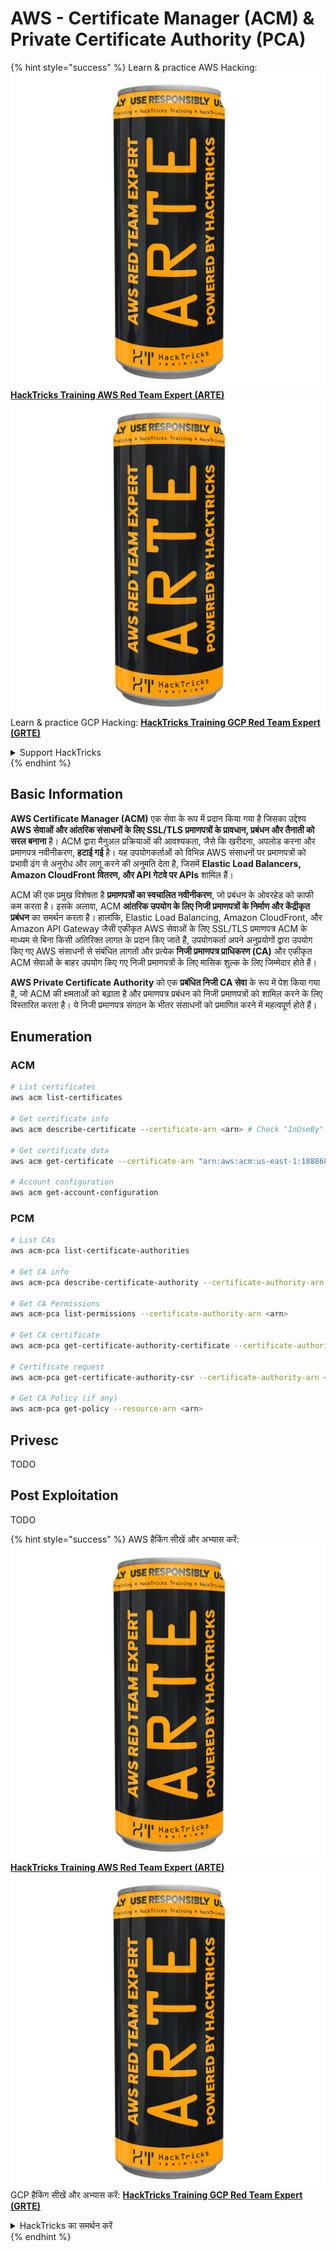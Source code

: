 # AWS - Certificate Manager (ACM) & Private Certificate Authority (PCA)

{% hint style="success" %}
Learn & practice AWS Hacking:<img src="../../../.gitbook/assets/image (1) (1) (1).png" alt="" data-size="line">[**HackTricks Training AWS Red Team Expert (ARTE)**](https://training.hacktricks.xyz/courses/arte)<img src="../../../.gitbook/assets/image (1) (1) (1).png" alt="" data-size="line">\
Learn & practice GCP Hacking: <img src="../../../.gitbook/assets/image (2).png" alt="" data-size="line">[**HackTricks Training GCP Red Team Expert (GRTE)**<img src="../../../.gitbook/assets/image (2).png" alt="" data-size="line">](https://training.hacktricks.xyz/courses/grte)

<details>

<summary>Support HackTricks</summary>

* Check the [**subscription plans**](https://github.com/sponsors/carlospolop)!
* **Join the** 💬 [**Discord group**](https://discord.gg/hRep4RUj7f) or the [**telegram group**](https://t.me/peass) or **follow** us on **Twitter** 🐦 [**@hacktricks\_live**](https://twitter.com/hacktricks_live)**.**
* **Share hacking tricks by submitting PRs to the** [**HackTricks**](https://github.com/carlospolop/hacktricks) and [**HackTricks Cloud**](https://github.com/carlospolop/hacktricks-cloud) github repos.

</details>
{% endhint %}

## Basic Information

**AWS Certificate Manager (ACM)** एक सेवा के रूप में प्रदान किया गया है जिसका उद्देश्य **AWS सेवाओं और आंतरिक संसाधनों के लिए SSL/TLS प्रमाणपत्रों के प्रावधान, प्रबंधन और तैनाती को सरल बनाना** है। ACM द्वारा मैनुअल प्रक्रियाओं की आवश्यकता, जैसे कि खरीदना, अपलोड करना और प्रमाणपत्र नवीनीकरण, **हटाई गई** है। यह उपयोगकर्ताओं को विभिन्न AWS संसाधनों पर प्रमाणपत्रों को प्रभावी ढंग से अनुरोध और लागू करने की अनुमति देता है, जिसमें **Elastic Load Balancers, Amazon CloudFront वितरण, और API गेटवे पर APIs** शामिल हैं।

ACM की एक प्रमुख विशेषता है **प्रमाणपत्रों का स्वचालित नवीनीकरण**, जो प्रबंधन के ओवरहेड को काफी कम करता है। इसके अलावा, ACM **आंतरिक उपयोग के लिए निजी प्रमाणपत्रों के निर्माण और केंद्रीकृत प्रबंधन** का समर्थन करता है। हालांकि, Elastic Load Balancing, Amazon CloudFront, और Amazon API Gateway जैसी एकीकृत AWS सेवाओं के लिए SSL/TLS प्रमाणपत्र ACM के माध्यम से बिना किसी अतिरिक्त लागत के प्रदान किए जाते हैं, उपयोगकर्ता अपने अनुप्रयोगों द्वारा उपयोग किए गए AWS संसाधनों से संबंधित लागतों और प्रत्येक **निजी प्रमाणपत्र प्राधिकरण (CA)** और एकीकृत ACM सेवाओं के बाहर उपयोग किए गए निजी प्रमाणपत्रों के लिए मासिक शुल्क के लिए जिम्मेदार होते हैं।

**AWS Private Certificate Authority** को एक **प्रबंधित निजी CA सेवा** के रूप में पेश किया गया है, जो ACM की क्षमताओं को बढ़ाता है और प्रमाणपत्र प्रबंधन को निजी प्रमाणपत्रों को शामिल करने के लिए विस्तारित करता है। ये निजी प्रमाणपत्र संगठन के भीतर संसाधनों को प्रमाणित करने में महत्वपूर्ण होते हैं।

## Enumeration

### ACM
```bash
# List certificates
aws acm list-certificates

# Get certificate info
aws acm describe-certificate --certificate-arn <arn> # Check "InUseBy" to check which resources are using it

# Get certificate data
aws acm get-certificate --certificate-arn "arn:aws:acm:us-east-1:188868097724:certificate/865abced-82c9-43bf-b7d2-1f4948bf353d"

# Account configuration
aws acm get-account-configuration
```
### PCM
```bash
# List CAs
aws acm-pca list-certificate-authorities

# Get CA info
aws acm-pca describe-certificate-authority --certificate-authority-arn <arn>

# Get CA Permissions
aws acm-pca list-permissions --certificate-authority-arn <arn>

# Get CA certificate
aws acm-pca get-certificate-authority-certificate --certificate-authority-arn <arn>

# Certificate request
aws acm-pca get-certificate-authority-csr --certificate-authority-arn <arn>

# Get CA Policy (if any)
aws acm-pca get-policy --resource-arn <arn>
```
## Privesc

TODO

## Post Exploitation

TODO

{% hint style="success" %}
AWS हैकिंग सीखें और अभ्यास करें:<img src="../../../.gitbook/assets/image (1) (1) (1).png" alt="" data-size="line">[**HackTricks Training AWS Red Team Expert (ARTE)**](https://training.hacktricks.xyz/courses/arte)<img src="../../../.gitbook/assets/image (1) (1) (1).png" alt="" data-size="line">\
GCP हैकिंग सीखें और अभ्यास करें: <img src="../../../.gitbook/assets/image (2).png" alt="" data-size="line">[**HackTricks Training GCP Red Team Expert (GRTE)**<img src="../../../.gitbook/assets/image (2).png" alt="" data-size="line">](https://training.hacktricks.xyz/courses/grte)

<details>

<summary>HackTricks का समर्थन करें</summary>

* [**सदस्यता योजनाएँ**](https://github.com/sponsors/carlospolop) देखें!
* **हमारे** 💬 [**Discord समूह**](https://discord.gg/hRep4RUj7f) या [**telegram समूह**](https://t.me/peass) में शामिल हों या **Twitter** 🐦 पर हमें **फॉलो करें** [**@hacktricks\_live**](https://twitter.com/hacktricks_live)**.**
* **हैकिंग ट्रिक्स साझा करें और** [**HackTricks**](https://github.com/carlospolop/hacktricks) और [**HackTricks Cloud**](https://github.com/carlospolop/hacktricks-cloud) github repos में PRs सबमिट करें।

</details>
{% endhint %}
